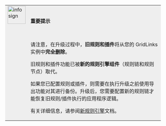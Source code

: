 <table style="background-color:#eeeeee">
<tr>
  <td style="width: 58px;" valign="top">
      <img width="58" height="58" src="/images/info-sign.svg" alt="info sign">
  </td>
  <td>
      <br>
      <p><b>重要提示</b></p>
      <br>
      <p>请注意，在升级过程中，<b>旧规则和插件</b>将从您的 GridLinks 实例中<b>完全删除</b>。</p>
      <p>旧规则和插件功能已被<b>新的规则引擎组件</b>（规则链和规则节点）取代。</p>
      <p>如果您已配置规则或插件，则需要在执行升级之前使用导出功能对其进行备份。升级后，您需要配置新的规则链才能恢复旧规则/插件执行的应用程序逻辑。</p>
      <p>有关详细信息，请参阅<a href="/docs/user-guide/rule-engine-2-0/re-getting-started/">新规则引擎</a>文档。</p>
 </td>
</tr>
</table>